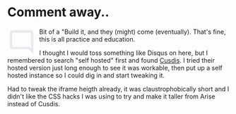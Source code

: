 <!-- BEGIN ARISE ------------------------------
Title:: "We Have Comments"

Author:: "Ben Robeson"
Description:: "Blog improvements - Adding self hosted comments."
Language:: "en"
Thumbnail:: "comments.svg"
Published Date:: "2025-01-17"
Modified Date:: "2025-01-17"

content_header:: "true"
rss_hide:: "false"
comments:: "true"
---- END ARISE \\ DO NOT MODIFY THIS LINE ---->

# Comment away.. 
<div class="article_pic" style="float:left;margin-right:8px;"><svg xmlns="http://www.w3.org/2000/svg" width="64px" viewBox="0 -960 960 960" fill="#e8eaed"><path d="M880-80 720-240H160q-33 0-56.5-23.5T80-320v-480q0-33 23.5-56.5T160-880h640q33 0 56.5 23.5T880-800v720ZM160-320h594l46 45v-525H160v480Zm0 0v-480 480Z"/></svg></div>
Bit of a "Build it, and they (might) come (eventually). That's fine, this is all practice and education.
<p/>

I thought I would toss something like Disqus on here, but I remembered to search "self hosted" first and found [Cusdis](https://github.com/djyde/cusdis). I tried their hosted version just long enough to see it was workable, then put up a self hosted instance so I could dig in and start tweaking it. 

Had to tweak the iframe heigth already, it was claustrophobically short and I didn't like the CSS hacks I was using to try and make it taller from Arise instead of Cusdis. 

